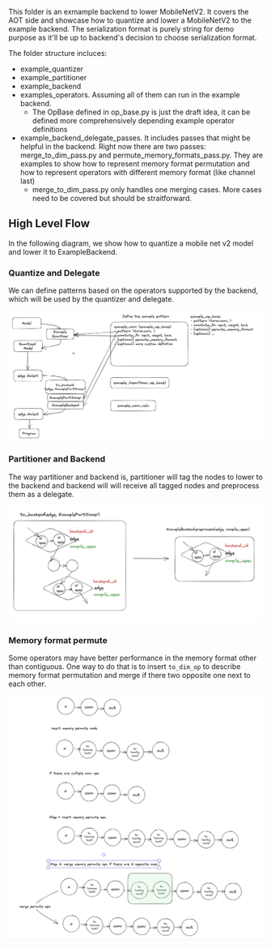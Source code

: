 This folder is an exmample backend to lower MobileNetV2. It covers the AOT side and showcase how to quantize and lower a MobileNetV2 to the example backend. The serialization format is purely string for demo purpose as it'll be up to backend's decision to choose serialization format.

The folder structure incluces:
- example_quantizer
- example_partitioner
- example_backend
- examples_operators. Assuming all of them can run in the example backend.
    - The OpBase defined in op_base.py is just the draft idea, it can be defined more comprehensively depending example operator definitions
- example_backend_delegate_passes. It includes passes that might be helpful in the backend. Right now there are two passes: merge_to_dim_pass.py and permute_memory_formats_pass.py. They are examples to show how to represent memory format permutation and how to represent operators with different memory format (like channel last)
    - merge_to_dim_pass.py only handles one merging cases. More cases need to be covered but should be straitforward.

## High Level Flow

In the following diagram, we show how to quantize a mobile net v2 model and lower it to ExampleBackend.

### Quantize and Delegate

We can define patterns based on the operators supported by the backend, which will be used by the quantizer and delegate.

![](./diagrams/quantize_delegate.png)

### Partitioner and Backend

The way partitioner and backend is, partitioner will tag the nodes to lower to the backend and backend will will receive all tagged nodes and preprocess them as a delegate.

![](./diagrams/delegate.png)

### Memory format permute

Some operators may have better performance in the memory format other than contiguous. One way to do that is to insert `to_dim_op` to describe memory format permutation and merge if there two opposite one next to each other.

![](./diagrams/memory_permute.png)
